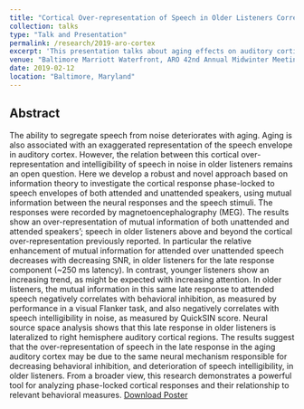 ```yaml
---
title: "Cortical Over-representation of Speech in Older Listeners Correlates with a Reduction in both Behavioral Inhibition and Speech Intelligibility"
collection: talks
type: "Talk and Presentation"
permalink: /research/2019-aro-cortex
excerpt: 'This presentation talks about aging effects on auditory cortical responses.'
venue: "Baltimore Marriott Waterfront, ARO 42nd Annual Midwinter Meeting"
date: 2019-02-12
location: "Baltimore, Maryland"
---
```


Abstract
------
The ability to segregate speech from noise deteriorates with aging. Aging is also associated with an exaggerated representation of the speech envelope in auditory cortex. However, the relation between this cortical over-representation and intelligibility of speech in noise in older listeners remains an open question. Here we develop a robust and novel approach based on information theory to investigate the cortical response phase-locked to speech envelopes of both attended and unattended speakers, using mutual information between the neural responses and the speech stimuli. The responses were recorded by magnetoencephalography (MEG). The results show an over-representation of mutual information of both unattended and attended speakers’; speech in older listeners above and beyond the cortical over-representation previously reported. In particular the relative enhancement of mutual information for attended over unattended speech decreases with decreasing SNR, in older listeners for the late response component (~250 ms latency). In contrast, younger listeners show an increasing trend, as might be expected with increasing attention. In older listeners, the mutual information in this same late response to attended speech negatively correlates with behavioral inhibition, as measured by performance in a visual Flanker task, and also negatively correlates with speech intelligibility in noise, as measured by QuickSIN score. Neural source space analysis shows that this late response in older listeners is lateralized to right hemisphere auditory cortical regions. The results suggest that the over-representation of speech in the late response in the aging auditory cortex may be
due to the same neural mechanism responsible for decreasing behavioral inhibition, and deterioration of speech intelligibility, in older listeners. From a broader view, this research demonstrates a powerful tool for analyzing phase-locked cortical responses and their relationship to relevant behavioral measures. [Download Poster](http://cansl.isr.umd.edu/simonlab/pubs/ARO2019CortexMI.pdf)